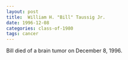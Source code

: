 ```yaml
---
layout: post
title:  William H. "Bill" Taussig Jr.
date: 1996-12-08
categories: class-of-1980
tags: cancer
---
```


Bill died of a brain tumor on December 8, 1996.


